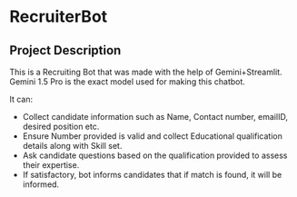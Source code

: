 # RecruiterBot

## Project Description
This is a Recruiting Bot that was made with the help of Gemini+Streamlit. Gemini 1.5 Pro is the exact model used for making this chatbot. 

It can: 
- Collect candidate information such as Name, Contact number, emailID, desired position etc.
- Ensure Number provided is valid and collect Educational qualification details along with Skill set. 
- Ask candidate questions based on the qualification provided to assess their expertise.
- If satisfactory, bot informs candidates that if match is found, it will be informed. 



